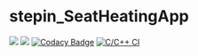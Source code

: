 
# stepin_SeatHeatingApp
![](https://www.code-inspector.com/project/28741/score/svg)
![](https://www.code-inspector.com/project/28741/status/svg)
[![Codacy Badge](https://app.codacy.com/project/badge/Grade/62047f9d5a0245d8b54abea6ada6cec6)](https://www.codacy.com/gh/Mandaram-Harshitha/stepin_SeatHeatingApp/dashboard?utm_source=github.com&amp;utm_medium=referral&amp;utm_content=Mandaram-Harshitha/stepin_SeatHeatingApp&amp;utm_campaign=Badge_Grade)
[![C/C++ CI](https://github.com/Mandaram-Harshitha/stepin_SeatHeatingApp/actions/workflows/c-cpp.yml/badge.svg)](https://github.com/Mandaram-Harshitha/stepin_SeatHeatingApp/actions/workflows/c-cpp.yml)
